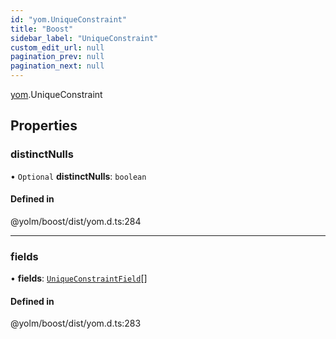```yaml
---
id: "yom.UniqueConstraint"
title: "Boost"
sidebar_label: "UniqueConstraint"
custom_edit_url: null
pagination_prev: null
pagination_next: null
---
```


[yom](../namespaces/yom.md).UniqueConstraint

## Properties

### distinctNulls

• `Optional` **distinctNulls**: `boolean`

#### Defined in

@yolm/boost/dist/yom.d.ts:284

___

### fields

• **fields**: [`UniqueConstraintField`](../namespaces/yom.md#uniqueconstraintfield)[]

#### Defined in

@yolm/boost/dist/yom.d.ts:283
